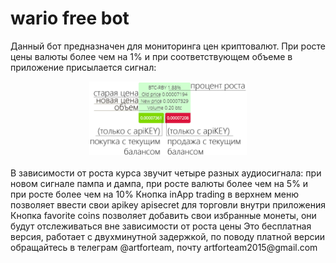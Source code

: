 # wario free bot
Данный бот предназначен для мониторинга цен криптовалют. 
При росте цены валюты более чем на 1%
и при соответствующем объеме в приложение присылается сигнал:
<div align="center">
<img src="https://github.com/artforteam2015/wario_free_bot/blob/master/free-wario-bot/resources/img/man_1.png" alt="" width="50%">
</div>
<br/>
В зависимости от роста курса звучит четыре разных аудиосигнала: при новом сигнале пампа и
дампа, при росте валюты более чем на 5% и при росте более чем на 10%
Кнопка inApp trading в верхнем меню позволяет ввести свои apikey apisecret для торговли
внутри приложения
Кнопка favorite coins позволяет добавить свои избранные монеты, они будут отслеживаться вне
зависимости от роста цены
Это бесплатная версия, работает с двухминутной задержкой, по поводу платной версии обращайтесь в
телеграм @artforteam, почту artforteam2015@gmail.com
  
